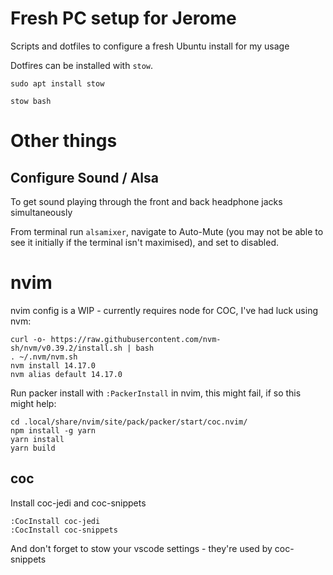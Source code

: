 # Fresh PC setup for Jerome

Scripts and dotfiles to configure a fresh Ubuntu install for my usage

Dotfires can be installed with `stow`.

`sudo apt install stow`

`stow bash`

# Other things

## Configure Sound / Alsa

To get sound playing through the front and back headphone jacks simultaneously

From terminal run `alsamixer`, navigate to Auto-Mute (you may not be able to see it initially if the terminal isn't maximised), and set to disabled.

# nvim

nvim config is a WIP - currently requires node for COC, I've had luck using nvm:
```
curl -o- https://raw.githubusercontent.com/nvm-sh/nvm/v0.39.2/install.sh | bash
. ~/.nvm/nvm.sh
nvm install 14.17.0
nvm alias default 14.17.0
```

Run packer install with `:PackerInstall` in nvim, this might fail, if so this might help:

```
cd .local/share/nvim/site/pack/packer/start/coc.nvim/
npm install -g yarn
yarn install 
yarn build
```

## coc

Install coc-jedi and coc-snippets

```
:CocInstall coc-jedi
:CocInstall coc-snippets
```

And don't forget to stow your vscode settings - they're used by coc-snippets
